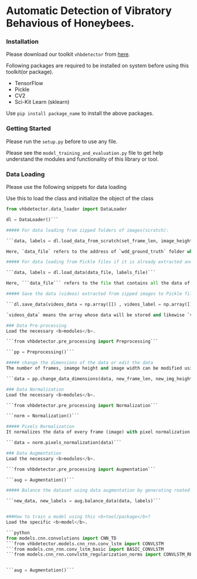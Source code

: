 # Automatic Detection of Vibratory Behavious of Honeybees.

### Installation
Please download our toolkit ```vhbdetector``` from <a href = "https://github.com/shafa2507/Automatic-detection-of-vibratory-behaviour-of-honey-bees/releases/tag/Latest_Version">here</a>.

Following packages are required to be installed on system before using this toolkit(or package).
<ul>
    <li>
        TensorFlow
    </li>
    <li>
        Pickle
    </li>
    <li>
        CV2
    </li>
    <li>
        Sci-Kit Learn (sklearn)
    </li>
</ul>

Use ```pip install package_name``` to install the above packages.

### Getting Started
Please run the ```setup.py``` before to use any file.

Please  see the ```model_training_and_evaluation.py``` file to get help understand the modules and functionality of this library or tool.

### Data Loading
Please use the following snippets for data loading

Use this to load the class and initialize the object of the class

```python
from vhbdetector.data_loader import DataLoader

dl = DataLoader()```

##### For data loading from zipped folders of images(scratch):

```data, labels = dl.load_data_from_scratch(set_frame_len, image_height, image_width, data_file, labels_file)```

Here, `data_file` refers to the address of `wdd_ground_truth` folder while `labels_file` refers to the address of `ground_truth_wdd_angles.pickle` file. Whereas, `set_frame_len` means how many frames to keep while loading the data, similarly, height and width.

##### For data loading from Pickle files if it is already extracted and managed in NumPy Arrays:

```data, labels = dl.load_data(data_file, labels_file)```

Here, ```data_file``` refers to the file that contains all the data of videos stored in Pickle files and managed in NumPy Arrays similarly for labels file.

##### Save the data (videos) extracted from zipped images to Pickle files:

```dl.save_data(videos_data = np.array([]) , videos_label = np.array([]), data_file = "X.pickle", target_class_file = "Y.pickle")```

`videos_data` means the array whose data will be stored and likewise `videos_label` that contains labels data in NumPy file to store in `target_class_file`.

### Data Pre-processing
Load the necessary <b>modules</b>.

```from vhbdetector.pre_processing import Preprocessing```

```pp = Preprocessing()```

##### change the dimensions of the data or edit the data
The number of frames, imamge height and image width can be modified using this utility. It returns the updated dataset after data wrangling. The following code will help perform the task:

```data = pp.change_data_dimensions(data, new_frame_len, new_img_height, new_img_width)```

### Data Normalization
Load the necessary <b>modules</b>.

```from vhbdetector.pre_processing import Normalization```

```norm = Normalization()```

##### Pixels Normalization
It normalizes the data of every frame (image) with pixel normalization method (i.e. data / 255).

```data = norm.pixels_normalization(data)```

### Data Augmentation
Load the necessary <b>modules</b>.

```from vhbdetector.pre_processing import Augmentation```

```aug = Augmentation()```

##### Balance the dataset using data augmentation by generating roated (transformed) videos of lower classes whose distribution is small to balance the dataset. 

```new_data, new_labels = aug.balance_data(data, labels)```


###How to train a model using this <b>tool/package</b>?
Load the specific <b>model</b>.

```python
from models.cnn.convolutions import CNN_TD                                    # to use Convolution 3D model``
```from vhbdetector.models.cnn_rnn.conv_lstm import CONVLSTM                     # to use standard CNN-RNN model with diverse hyperparameters``
```from models.cnn_rnn.conv_lstm_basic import BASIC_CONVLSTM                     # to use Basic CNN-RNN model that runs faster with mininal range of hyperparameters``
```from models.cnn_rnn.convlstm_regularization_norms import CONVLSTM_REGR        # to use CNN-RNN deep network with regularization effect features and additional hyperparameters```


```aug = Augmentation()```
